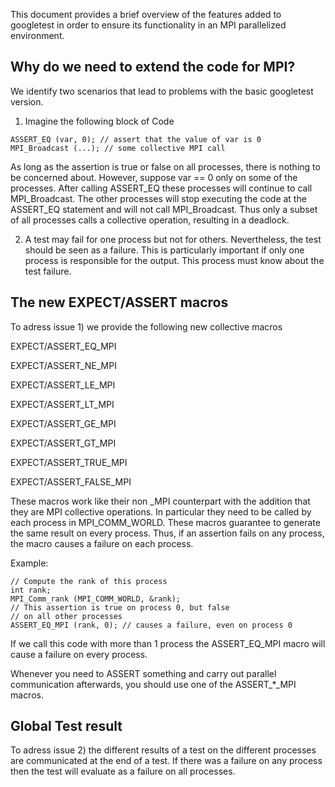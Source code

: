 This document provides a brief overview of the features added to googletest in order
to ensure its functionality in an MPI parallelized environment.

## Why do we need to extend the code for MPI? ##

We identify two scenarios that lead to problems with the basic googletest version.

1) Imagine the following block of Code

```
ASSERT_EQ (var, 0); // assert that the value of var is 0
MPI_Broadcast (...); // some collective MPI call

```

As long as the assertion is true or false on all processes, there is nothing to
be concerned about. However, suppose var == 0 only on some of the processes.
After calling ASSERT_EQ these processes will continue to call MPI_Broadcast.
The other processes will stop executing the code at the ASSERT_EQ statement and will not
call MPI_Broadcast. Thus only a subset of all processes calls a collective operation, resulting
in a deadlock.

2) A test may fail for one process but not for others. Nevertheless, the test should be seen as a failure.
This is particularly important if only one process is responsible for the output. This process must
know about the test failure.

## The new EXPECT/ASSERT macros ##

To adress issue 1) we provide the following new collective macros

EXPECT/ASSERT_EQ_MPI

EXPECT/ASSERT_NE_MPI

EXPECT/ASSERT_LE_MPI

EXPECT/ASSERT_LT_MPI

EXPECT/ASSERT_GE_MPI

EXPECT/ASSERT_GT_MPI

EXPECT/ASSERT_TRUE_MPI

EXPECT/ASSERT_FALSE_MPI

These macros work like their non _MPI counterpart with the addition that they
are MPI collective operations. In particular they need to be called by each process
in MPI_COMM_WORLD.
These macros guarantee to generate the same result on every process. Thus, if an assertion
fails on any process, the macro causes a failure on each process.

Example:

```
// Compute the rank of this process
int rank;
MPI_Comm_rank (MPI_COMM_WORLD, &rank);
// This assertion is true on process 0, but false
// on all other processes
ASSERT_EQ_MPI (rank, 0); // causes a failure, even on process 0
```

If we call this code with more than 1 process the ASSERT_EQ_MPI macro will cause
a failure on every process.

Whenever you need to ASSERT something and carry out parallel communication afterwards, 
you should use one of the ASSERT_*_MPI macros.

## Global Test result ##

To adress issue 2) the different results of a test on the different processes
are communicated at the end of a test.
If there was a failure on any process then the test will evaluate as a failure 
on all processes.